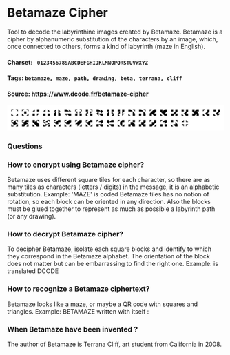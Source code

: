 # Betamaze Cipher
Tool to decode the labyrinthine images created by Betamaze. Betamaze is a cipher by alphanumeric substitution of the characters by an image, which, once connected to others, forms a kind of labyrinth (maze in English).

#### Charset: ` 0123456789ABCDEFGHIJKLMNOPQRSTUVWXYZ`

#### Tags: `betamaze, maze, path, drawing, beta, terrana, cliff`

#### Source: https://www.dcode.fr/betamaze-cipher

![combined](./combined.png)

### Questions

### How to encrypt using Betamaze cipher?
Betamaze uses different square tiles for each character, so there are as many tiles as characters (letters / digits) in the message, it is an alphabetic substitution. Example: 'MAZE' is coded  Betamaze tiles has no notion of rotation, so each block can be oriented in any direction. Also the blocks must be glued together to represent as much as possible a labyrinth path (or any drawing).

### How to decrypt Betamaze cipher?
To decipher Betamaze, isolate each square blocks and identify to which they correspond in the Betamaze alphabet. The orientation of the block does not matter but can be embarrassing to find the right one. Example:  is translated DCODE

### How to recognize a Betamaze ciphertext?
Betamaze looks like a maze, or maybe a QR code with squares and triangles. Example: BETAMAZE written with itself :

### When Betamaze have been invented ?
The author of Betamaze is Terrana Cliff, art student from California in 2008.

